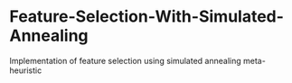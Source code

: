 # Feature-Selection-With-Simulated-Annealing
Implementation of feature selection using simulated annealing meta-heuristic
